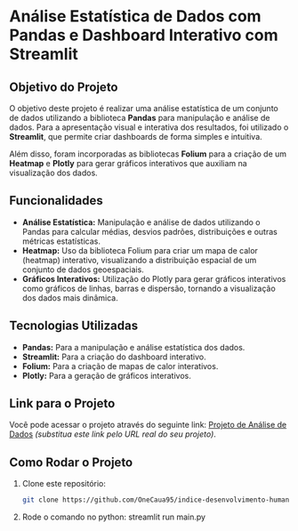 # Análise Estatística de Dados com Pandas e Dashboard Interativo com Streamlit

## Objetivo do Projeto

O objetivo deste projeto é realizar uma análise estatística de um conjunto de dados utilizando a biblioteca **Pandas** para manipulação e análise de dados. Para a apresentação visual e interativa dos resultados, foi utilizado o **Streamlit**, que permite criar dashboards de forma simples e intuitiva.

Além disso, foram incorporadas as bibliotecas **Folium** para a criação de um **Heatmap** e **Plotly** para gerar gráficos interativos que auxiliam na visualização dos dados.

## Funcionalidades

- **Análise Estatística:** Manipulação e análise de dados utilizando o Pandas para calcular médias, desvios padrões, distribuições e outras métricas estatísticas.
- **Heatmap:** Uso da biblioteca Folium para criar um mapa de calor (heatmap) interativo, visualizando a distribuição espacial de um conjunto de dados geoespaciais.
- **Gráficos Interativos:** Utilização do Plotly para gerar gráficos interativos como gráficos de linhas, barras e dispersão, tornando a visualização dos dados mais dinâmica.

## Tecnologias Utilizadas

- **Pandas:** Para a manipulação e análise estatística dos dados.
- **Streamlit:** Para a criação do dashboard interativo.
- **Folium:** Para a criação de mapas de calor interativos.
- **Plotly:** Para a geração de gráficos interativos.

## Link para o Projeto

Você pode acessar o projeto através do seguinte link: [Projeto de Análise de Dados](#) *(substitua este link pelo URL real do seu projeto)*.

## Como Rodar o Projeto

1. Clone este repositório:
   ```bash
   git clone https://github.com/OneCaua95/indice-desenvolvimento-humano.git
   
2. Rode o comando no python:
   streamlit run main.py
